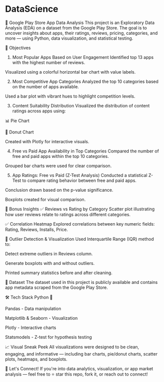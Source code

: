 # DataScience
📱 Google Play Store App Data Analysis
This project is an Exploratory Data Analysis (EDA) on a dataset from the Google Play Store. The goal is to uncover insights about apps, their ratings, reviews, pricing, categories, and more — using Python, data visualization, and statistical testing.

🧠 Objectives
1. Most Popular Apps Based on User Engagement
Identified top 13 apps with the highest number of reviews.

Visualized using a colorful horizontal bar chart with value labels.

2. Most Competitive App Categories
Analyzed the top 10 categories based on the number of apps available.

Used a bar plot with vibrant hues to highlight competition levels.

3. Content Suitability Distribution
Visualized the distribution of content ratings across apps using:

📊 Pie Chart

🍩 Donut Chart

Created with Plotly for interactive visuals.

4. Free vs Paid App Availability in Top Categories
Compared the number of free and paid apps within the top 10 categories.

Grouped bar charts were used for clear comparison.

5. App Ratings: Free vs Paid (Z-Test Analysis)
Conducted a statistical Z-Test to compare rating behavior between free and paid apps.

Conclusion drawn based on the p-value significance.

Boxplots created for visual comparison.

📌 Bonus Insights
✅ Reviews vs Rating by Category
Scatter plot illustrating how user reviews relate to ratings across different categories.

✅ Correlation Heatmap
Explored correlations between key numeric fields:
Rating, Reviews, Installs, Price.

🚨 Outlier Detection & Visualization
Used Interquartile Range (IQR) method to:

Detect extreme outliers in Reviews column.

Generate boxplots with and without outliers.

Printed summary statistics before and after cleaning.

📂 Dataset
The dataset used in this project is publicly available and contains app metadata scraped from the Google Play Store.

🛠️ Tech Stack
Python 🐍

Pandas - Data manipulation

Matplotlib & Seaborn - Visualization

Plotly - Interactive charts

Statsmodels - Z-test for hypothesis testing

📈 Visual Sneak Peek
All visualizations were designed to be clean, engaging, and informative — including bar charts, pie/donut charts, scatter plots, heatmaps, and boxplots.

🤝 Let's Connect!
If you're into data analytics, visualization, or app market analysis — feel free to ⭐ star this repo, fork it, or reach out to connect!

